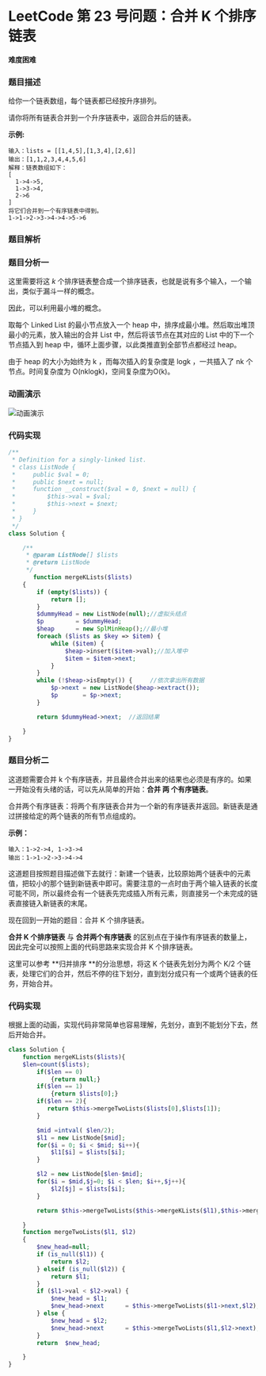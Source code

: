 # LeetCode 第 23 号问题：合并 K 个排序链表

**难度困难**

### 题目描述

给你一个链表数组，每个链表都已经按升序排列。

请你将所有链表合并到一个升序链表中，返回合并后的链表。

**示例:**

```
输入：lists = [[1,4,5],[1,3,4],[2,6]]
输出：[1,1,2,3,4,4,5,6]
解释：链表数组如下：
[
  1->4->5,
  1->3->4,
  2->6
]
将它们合并到一个有序链表中得到。
1->1->2->3->4->4->5->6

```

### 题目解析

### 题目分析一

这里需要将这 *k* 个排序链表整合成一个排序链表，也就是说有多个输入，一个输出，类似于漏斗一样的概念。

因此，可以利用最小堆的概念。

取每个 Linked List 的最小节点放入一个 heap 中，排序成最小堆。然后取出堆顶最小的元素，放入输出的合并 List 中，然后将该节点在其对应的 List 中的下一个节点插入到 heap
中，循环上面步骤，以此类推直到全部节点都经过 heap。

由于 heap 的大小为始终为 k ，而每次插入的复杂度是 logk ，一共插入了 nk 个节点。时间复杂度为 O(nklogk)，空间复杂度为O(k)。

### 动画演示

![动画演示](/Animation/0023-Merge-k-Sorted-Lists.gif)

### 代码实现

```php
/**
 * Definition for a singly-linked list.
 * class ListNode {
 *     public $val = 0;
 *     public $next = null;
 *     function __construct($val = 0, $next = null) {
 *         $this->val = $val;
 *         $this->next = $next;
 *     }
 * }
 */
class Solution {

    /**
     * @param ListNode[] $lists
     * @return ListNode
     */
       function mergeKLists($lists)
    {
        if (empty($lists)) {
            return [];
        }
        $dummyHead = new ListNode(null);//虚拟头结点
        $p         = $dummyHead;
        $heap      = new SplMinHeap();//最小堆
        foreach ($lists as $key => $item) {
            while ($item) {
                $heap->insert($item->val);//加入堆中
                $item = $item->next;
            }
        }
        while (!$heap->isEmpty()) {     //依次拿出所有数据
            $p->next = new ListNode($heap->extract());
            $p       = $p->next;
        }

        return $dummyHead->next;  //返回结果

    }
}
```

### 题目分析二

这道题需要合并 k 个有序链表，并且最终合并出来的结果也必须是有序的。如果一开始没有头绪的话，可以先从简单的开始：**合并 两 个有序链表**。

合并两个有序链表：将两个有序链表合并为一个新的有序链表并返回。新链表是通过拼接给定的两个链表的所有节点组成的。

**示例：**

```
输入：1->2->4, 1->3->4
输出：1->1->2->3->4->4
```

这道题目按照题目描述做下去就行：新建一个链表，比较原始两个链表中的元素值，把较小的那个链到新链表中即可。需要注意的一点时由于两个输入链表的长度可能不同，所以最终会有一个链表先完成插入所有元素，则直接另一个未完成的链表直接链入新链表的末尾。

现在回到一开始的题目：合并 K 个排序链表。

**合并 K 个排序链表** 与 **合并两个有序链表** 的区别点在于操作有序链表的数量上，因此完全可以按照上面的代码思路来实现合并 K 个排序链表。

这里可以参考 **归并排序 **的分治思想，将这 K 个链表先划分为两个 K/2 个链表，处理它们的合并，然后不停的往下划分，直到划分成只有一个或两个链表的任务，开始合并。

### 代码实现

根据上面的动画，实现代码非常简单也容易理解，先划分，直到不能划分下去，然后开始合并。

```php
class Solution {
    function mergeKLists($lists){
    $len=count($lists);
        if($len == 0)
            {return null;}
        if($len == 1)
            {return $lists[0];}
        if($len == 2){
           return $this->mergeTwoLists($lists[0],$lists[1]);
        }

        $mid =intval( $len/2);
        $l1 = new ListNode[$mid];
        for($i = 0; $i < $mid; $i++){
            $l1[$i] = $lists[$i];
        }

        $l2 = new ListNode[$len-$mid];
        for($i = $mid,$j=0; $i < $len; $i++,$j++){
            $l2[$j] = $lists[$i];
        }

        return $this->mergeTwoLists($this->mergeKLists($l1),$this->mergeKLists($l2));

    }
    function mergeTwoLists($l1, $l2)
    {
        $new_head=null;
        if (is_null($l1)) {
            return $l2;
        } elseif (is_null($l2)) {
            return $l1;
        }
        if ($l1->val < $l2->val) {
            $new_head = $l1;
            $new_head->next      = $this->mergeTwoLists($l1->next,$l2);
        } else {
            $new_head = $l2;
            $new_head->next      = $this->mergeTwoLists($l1,$l2->next);
        }
        return  $new_head;

    }
}
```
